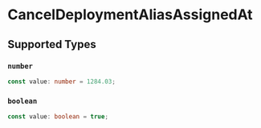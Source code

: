 # CancelDeploymentAliasAssignedAt


## Supported Types

### `number`

```typescript
const value: number = 1284.03;
```

### `boolean`

```typescript
const value: boolean = true;
```

